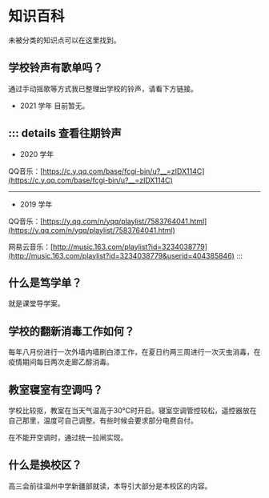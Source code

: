 # 知识百科

未被分类的知识点可以在这里找到。

## 学校铃声有歌单吗？

通过手动摇歌等方式我已整理出学校的铃声，请看下方链接。

 - 2021 学年 目前暂无。

::: details 查看往期铃声
---
 - 2020 学年

QQ音乐：[https://c.y.qq.com/base/fcgi-bin/u?__=zIDX114C](https://c.y.qq.com/base/fcgi-bin/u?__=zIDX114C)

---
 - 2019 学年

QQ音乐：[https://y.qq.com/n/yqq/playlist/7583764041.html](https://y.qq.com/n/yqq/playlist/7583764041.html)

网易云音乐：[http://music.163.com/playlist?id=3234038779](http://music.163.com/playlist?id=3234038779&userid=404385846)
:::

## 什么是笃学单？

就是课堂导学案。

## 学校的翻新消毒工作如何？

每年八月份进行一次外墙内墙刷白漆工作，在夏日约两三周进行一次灭虫消毒，在疫情期间每日两次走廊乙醇消毒。

## 教室寝室有空调吗？

学校比较抠，教室在当天气温高于30℃时开启。寝室空调管控较松，遥控器放在自己那里，温度可自己调整。有些时候会要求部分电费自付。

在不能开空调时，通过统一拉闸实现。

## 什么是换校区？

高三会前往温州中学新疆部就读，本导引大部分是本校区的内容。
